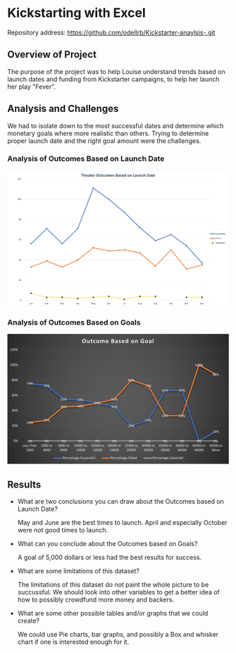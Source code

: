 # Kickstarting with Excel
Repository address: https://github.com/odellrb/Kickstarter-anaylsis-.git
## Overview of Project
The purpose of the project was to help Louise understand trends based on launch dates and funding from Kickstarter campaigns, to help 
her launch her play "Fever".

## Analysis and Challenges
We had to isolate down to the most successful dates and determine which monetary goals where more realistic 
than others. Trying to determine proper launch date and the right goal amount were the challenges.
### Analysis of Outcomes Based on Launch Date
![Theater_Outcomes_vs_launch](/Resources/Theater_Outcomes_vs_launch.png)
### Analysis of Outcomes Based on Goals
![Outcomes_vs_Goals](/Resources/Outcomes_vs_Goals.png)

## Results

- What are two conclusions you can draw about the Outcomes based on Launch Date?

  May and June are the best times to launch. April and especially October were not good
  times to launch.
- What can you conclude about the Outcomes based on Goals?

  A goal of 5,000 dollars or less had the best results for success.
- What are some limitations of this dataset?

  The limitations of this dataset do not paint the whole picture to be succussful. We should look into 
  other variables to get a better idea of how to possibly crowdfund more money and backers.
- What are some other possible tables and/or graphs that we could create?

  We could use Pie charts, bar graphs, and possibly a Box and whisker chart if one is interested enough for it.
